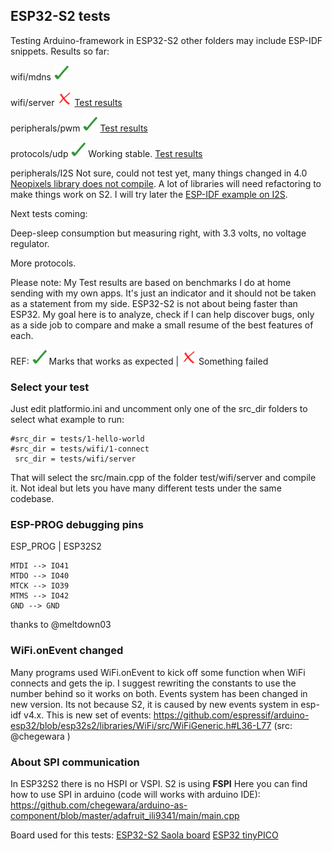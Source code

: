 ## ESP32-S2 tests 

Testing Arduino-framework in ESP32-S2 other folders may include ESP-IDF snippets. Results so far:

wifi/mdns  ![Works](/svg/ok.svg)

wifi/server  ![Not stable](/svg/no.svg) [Test results](/tests/wifi/server/Test-results.txt)

peripherals/pwm  ![Works](/svg/ok.svg) [Test results](/tests/peripherals/pwm/Test-results.txt)

protocols/udp ![Works](/svg/ok.svg) Working stable. [Test results](/tests/protocols/udp/Test-results.txt)

peripherals/I2S Not sure, could not test yet, many things changed in 4.0 [Neopixels library does not compile](https://github.com/martinberlin/Remora/issues/8). A lot of libraries will need refactoring to make things work on S2. I will try later the [ESP-IDF example on I2S](https://docs.espressif.com/projects/esp-idf/en/latest/esp32s2/api-reference/peripherals/i2s.html).

Next tests coming: 

Deep-sleep consumption but measuring right, with 3.3 volts, no voltage regulator.

More protocols.

Please note: My Test results are based on benchmarks I do at home sending with my own apps. It's just an indicator and it should not be taken as a statement from my side.
ESP32-S2 is not about being faster than ESP32. My goal here is to analyze, check if I can help discover bugs, only as a side job to compare and make a small resume of the best features of each. 


REF:
![Works](/svg/ok.svg) Marks that works as expected | ![Fails](/svg/no.svg) Something failed

### Select your test

Just edit platformio.ini and uncomment only one of the src_dir folders to select what example to run:

    #src_dir = tests/1-hello-world
    #src_dir = tests/wifi/1-connect
     src_dir = tests/wifi/server

That will select the src/main.cpp of the folder test/wifi/server and compile it. Not ideal but lets you have many different tests under the same codebase.

### ESP-PROG debugging pins

ESP_PROG | ESP32S2

    MTDI --> IO41
    MTDO --> IO40
    MTCK --> IO39
    MTMS --> IO42
    GND --> GND

thanks to @meltdown03

### WiFi.onEvent changed

Many programs used WiFi.onEvent to kick off some function when WiFi connects and gets the ip. I suggest rewriting the constants to use the number behind so it works on both.
Events system has been changed in new version. Its not because S2, it is caused by new events system in esp-idf v4.x.
This is new set of events:
https://github.com/espressif/arduino-esp32/blob/esp32s2/libraries/WiFi/src/WiFiGeneric.h#L36-L77 (src: @chegewara )

### About SPI communication

In ESP32S2 there is no HSPI or VSPI. S2 is using **FSPI** 
Here you can find how to use SPI in arduino (code will works with arduino IDE):
https://github.com/chegewara/arduino-as-component/blob/master/adafruit_ili9341/main/main.cpp


Board used for this tests:
[ESP32-S2 Saola board](https://twitter.com/martinfasani/status/1266352305575727105)
[ESP32 tinyPICO](https://www.tinypico.com)
